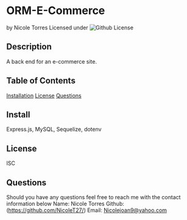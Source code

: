 # ORM-E-Commerce
by Nicole Torres
Licensed under 
![Github License](https://img.shields.io/badge/License-ISC-blue.svg)
## Description
A back end for an e-commerce site. 
## Table of Contents
[Installation](#install)
[License](#license)
[Questions](#questions)
## Install
Express.js, MySQL, Sequelize, dotenv 

## License
ISC
## Questions 
Should you have any questions feel free to reach me with the contact information below
Name: Nicole Torres
Github: (https://github.com/NicoleT27/)
Email: Nicolejoan9@yahoo.com
